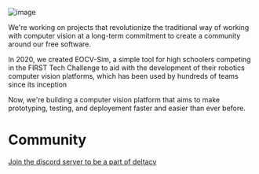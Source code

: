 ![image](https://github.com/user-attachments/assets/bcc4c969-2b4b-452c-adcf-5b43ae6a2c11)

We're working on projects that revolutionize the traditional way of working with computer vision at a long-term commitment to create a community around our free software.<br>

In 2020, we created EOCV-Sim, a simple tool for high schoolers competing in the FIRST Tech Challenge to aid with the development of their robotics computer vision platforms, which has been used by hundreds of teams since its inception<br>

Now, we're building a computer vision platform that aims to make prototyping, testing, and deployement faster and easier than ever before.<br>

# Community 
[Join the discord server to be a part of deltacv](https://discord.gg/A3RMYzf6DA)
